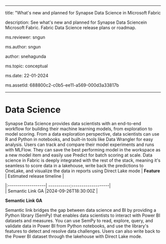  
- - -

title: "What's new and planned for Synapse Data Science in Microsoft Fabric 

description: See what's new and planned for Synapse Data Sciencein Microsoft Fabric. Fabric Data Science release plans or roadmap.

ms.reviewer: sngun

ms.author: sngun

author: snehagunda

ms.topic: conceptual

ms.date: 22-01-2024 

ms.assetId: 688800c2-c0b5-ee11-a569-000d3a33817b

- - -

  
# Data Science

Synapse Data Science provides data scientists with an end-to-end workflow for building their machine learning models, from exploration to model scoring. From a data exploration perspective, data scientists can use R and Python in notebooks, and built-in tools like Data Wrangler for easy analysis. Users can track and compare their model experiments and runs with MLFlow. They can save the best performing model in the workspace as a new model item and easily use Predict for batch scoring at scale. Data science in Fabric is deeply integrated with the rest of the stack, meaning it's seamless to score data in a lakehouse, write back the predictions to OneLake, and visualize the data in reports using Direct Lake mode
|     **Feature**      |  Estimated release timeline |    

|:-------------------| -----------:-------------------|   
| Semantic Link GA   |2024-09-26T18:30:00Z   |

**Semantic Link GA**

Semantic link bridges the gap between data science and BI by providing a Python
library (SemPy) that enables data scientists to interact with Power BI datasets
and measures. You can use SemPy to read, explore, query, and validate data in
Power BI from Python notebooks, and use the library's features to detect and
resolve data challenges. Users can also write back to the Power BI dataset
through the lakehouse with Direct Lake mode.


